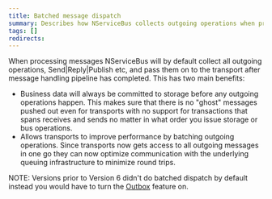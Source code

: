 ```yaml
---
title: Batched message dispatch
summary: Describes how NServiceBus collects outgoing operations when processing message in order to dispatch them more efficiently.
tags: []
redirects:
---
```

When processing messages NServiceBus will by default collect all outgoing operations, Send|Reply|Publish etc, and pass them on to the transport after message handling pipeline has completed. This has two main benefits:

* Business data will always be committed to storage before any outgoing operations happen. This makes sure that there is no "ghost" messages pushed out even for transports with no support for transactions that spans receives and sends no matter in what order you issue storage or bus operations.
* Allows transports to improve performance by batching outgoing operations. Since transports now gets access to all outgoing messages in one go they can now optimize communication with the underlying queuing infrastructure to minimize round trips.

NOTE: Versions prior to Version 6 didn't do batched dispatch by default instead you would have to turn the [Outbox](/nservicebus/outbox) feature on.
